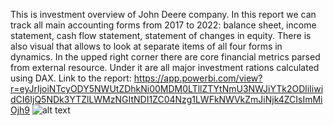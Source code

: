 This is investment overview of John Deere company. In this report we can track all main accounting forms from 2017 to 2022: balance sheet, income statement, 
cash flow statement, statement of changes in equity. There is also visual that allows to look at separate items of all four forms in dynamics. In the upped right 
corner there are core financial metrics parsed from external resource. Under it are all major investment rations calculated using DAX. 
Link to the report: https://app.powerbi.com/view?r=eyJrIjoiNTcyODY5NWUtZDhkNi00MDM0LTllZTYtNmU3NWJiYTk2ODliIiwidCI6IjQ5NDk3YTZlLWMzNGItNDI1ZC04Nzg1LWFkNWVkZmJiNjk4ZCIsImMiOjh9
![alt text](https://github.com/PavelStafeev/small_PowerBI_projects/blob/main/JohnDeere_report/Screenshot%20John%20Deere.png)
